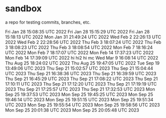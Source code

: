 # sandbox
a repo for testing commits, branches, etc.

Fri Jan 28 15:08:35 UTC 2022
Fri Jan 28 15:15:29 UTC 2022
Fri Jan 28 15:18:13 UTC 2022
Mon Jan 31 21:49:24 UTC 2022
Wed Feb  2 22:26:13 UTC 2022
Wed Feb  2 22:28:56 UTC 2022
Thu Feb  3 18:07:24 UTC 2022
Thu Feb  3 18:08:23 UTC 2022
Thu Feb  3 18:08:54 UTC 2022
Mon Feb  7 18:16:24 UTC 2022
Mon Feb  7 18:17:07 UTC 2022
Mon Feb 14 17:37:23 UTC 2022
Mon Feb 14 17:39:09 UTC 2022
hi
hi2
hi mc
Wed Mar  9 16:08:14 UTC 2022
Thu Aug 25 18:24:02 UTC 2022
Thu Aug 25 19:47:05 UTC 2022
Tue Sep 19 13:49:06 UTC 2023
Thu Sep 21 15:02:57 UTC 2023
Thu Sep 21 15:04:44 UTC 2023
Thu Sep 21 16:38:36 UTC 2023
Thu Sep 21 16:39:59 UTC 2023
Thu Sep 21 16:45:29 UTC 2023
Thu Sep 21 17:08:22 UTC 2023
Thu Sep 21 17:10:11 UTC 2023
Thu Sep 21 17:12:20 UTC 2023
Thu Sep 21 17:19:19 UTC 2023
Thu Sep 21 17:25:57 UTC 2023
Thu Sep 21 17:32:53 UTC 2023
Mon Sep 25 19:37:53 UTC 2023
Mon Sep 25 19:45:25 UTC 2023
Mon Sep 25 19:46:14 UTC 2023
Mon Sep 25 19:51:15 UTC 2023
Mon Sep 25 19:51:34 UTC 2023
Mon Sep 25 19:55:54 UTC 2023
Mon Sep 25 19:58:56 UTC 2023
Mon Sep 25 20:01:38 UTC 2023
Mon Sep 25 20:05:48 UTC 2023
